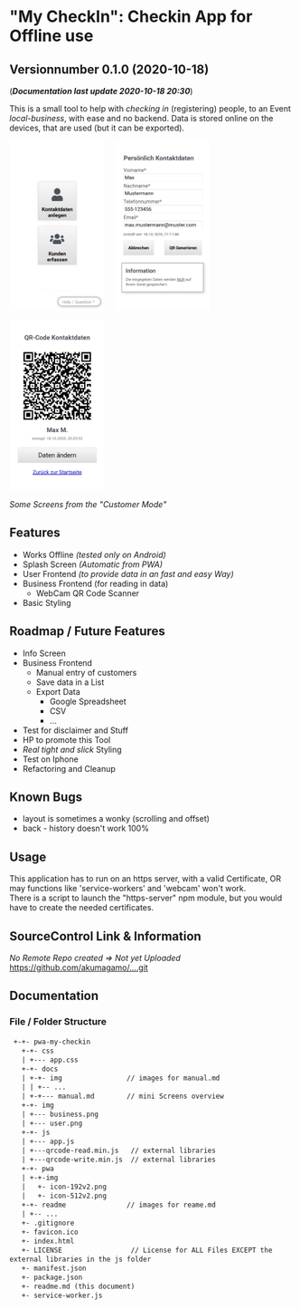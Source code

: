 <style>
  img { 
    max-width:300px;
    max-height:300px; 
    margin-right:1em;
    margin-bottom:1em;
   }
</style>
# "My CheckIn": Checkin App for Offline use
## Versionnumber 0.1.0 (2020-10-18)
(***Documentation last update 2020-10-18 20:30***)  

This is a small tool to help with _checking in_ (registering) people, to an Event _local-business_, with ease and no backend.
Data is stored online on the devices, that are used (but it can be exported).

![screenhot main menu screen](./readme/screenshot_02.png)
![screenhot customer dataentry screen](./readme/screenshot_03.png)
![screenhot customer qr screen](./readme/screenshot_04.png)  
_Some Screens from the "Customer Mode"_

## Features

* Works Offline _(tested only on Android)_
* Splash Screen _(Automatic from PWA)_
* User Frontend _(to provide data in an fast and easy Way)_
* Business Frontend (for reading in data)
   * WebCam QR Code Scanner
* Basic Styling

## Roadmap / Future Features
* Info Screen
* Business Frontend
  * Manual entry of customers
  * Save data in a List
   * Export Data
      * Google Spreadsheet
      * CSV
      * ...
* Test for disclaimer and Stuff
* HP to promote this Tool
* _Real tight and slick_ Styling
* Test on Iphone
* Refactoring and Cleanup

## Known Bugs
* layout is sometimes a wonky (scrolling and offset)
* back - history doesn't work 100%

## Usage

This application has to run on an https server, with a valid Certificate, OR may functions like 'service-workers' and 'webcam' won't work.  
There is a script to launch the "https-server" npm module, but you would have to create the needed certificates.

## SourceControl Link & Information
_No Remote Repo created => Not yet Uploaded_ https://github.com/akumagamo/....git

## Documentation

### File / Folder Structure

     +-+- pwa-my-checkin
       +-+- css
       | +--- app.css
       +-+- docs
       | +-+- img                // images for manual.md
       | | +-- ...
       | +-+--- manual.md        // mini Screens overview
       +-+- img
       | +--- business.png
       | +--- user.png
       +-+- js
       | +--- app.js
       | +---qrcode-read.min.js   // external libraries
       | +---qrcode-write.min.js  // external libraries
       +-+- pwa                   
       | +-+-img
       |   +- icon-192v2.png
       |   +- icon-512v2.png
       +-+- readme               // images for reame.md
       | +-- ...
       +- .gitignore
       +- favicon.ico
       +- index.html
       +- LICENSE                 // License for ALL Files EXCEPT the external libraries in the js folder
       +- manifest.json 
       +- package.json
       +- readme.md (this document)
       +- service-worker.js
